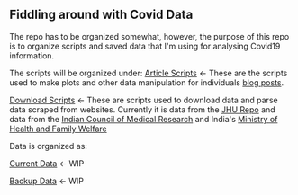 ## Fiddling around with Covid Data

The repo has to be organized somewhat, however, the purpose of this repo is to organize scripts and saved data that I'm using for analysing Covid19 information.

The scripts will be organized under:
[Article Scripts](https://github.com/maximegalon5/Covid19/tree/master/article_scripts) <- These are the scripts used to make plots and other data manipulation for individuals [blog posts](https://maximegalon5.github.io/Epimethean/).

[Download Scripts](https://github.com/maximegalon5/Covid19/tree/master/download_scripts) <- These are scripts used to download data and parse data scraped from websites. Currently it is data from the [JHU Repo](https://github.com/RamiKrispin/coronavirus) and data from the [Indian Council of Medical Research](https://www.icmr.gov.in/) and India's [Ministry of Health and Family Welfare](https://www.mohfw.gov.in/)

Data is organized as:

[Current Data](https://github.com/maximegalon5/Covid19/tree/master/data) <- WIP

[Backup Data](https://github.com/maximegalon5/Covid19/tree/master/data/backup) <- WIP


